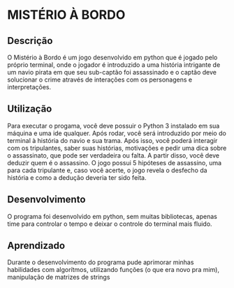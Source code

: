 # MISTÉRIO À BORDO

## Descrição
O Mistério à Bordo é um jogo desenvolvido em python que é jogado pelo próprio terminal, onde o jogador é introduzido a uma história intrigante de um navio pirata em que seu sub-captão foi assassinado e o captão deve solucionar o crime através de interações com os personagens e interpretações.

## Utilização
Para executar o progama, você deve possuir o Python 3 instalado em sua máquina e uma ide qualquer. Após rodar, você será introduzido por meio do terminal à história do navio e sua trama. Após isso, você poderá interagir com os tripulantes, saber suas histórias, motivações e pedir uma dica sobre o assassinato, que pode ser verdadeira ou falta. A partir disso, você deve deduzir quem é o assassino. O jogo possui 5 hipóteses de assassino, uma para cada tripulante e, caso você acerte, o jogo revela o desfecho da história e como a dedução deveria ter sido feita.

## Desenvolvimento
O programa foi desenvolvido em python, sem muitas bibliotecas, apenas time para controlar o tempo e deixar o controle do terminal mais fluido. 

## Aprendizado
Durante o desenvolvimento do programa pude aprimorar minhas habilidades com algorítmos, utilizando funções (o que era novo pra mim), manipulação de matrizes de strings 